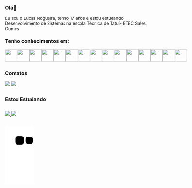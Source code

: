 ### Olá👋
<p>Eu sou o Lucas Nogueira, tenho 17 anos e estou estudando Desenvolvimento de Sistemas na escola Técnica de Tatuí- ETEC Sales Gomes</p>


<h3>Tenho conhecimentos em:</h3>
<div style="display:flex;">
  <img src="https://cdn.jsdelivr.net/gh/devicons/devicon/icons/html5/html5-original.svg" width="40" height="40"/>
  <img src="https://cdn.jsdelivr.net/gh/devicons/devicon/icons/css3/css3-original.svg" width="40" height="40" />
  <img src="https://cdn.jsdelivr.net/gh/devicons/devicon/icons/tailwindcss/tailwindcss-original-wordmark.svg" width="40" height="40" />
  <img src="https://cdn.jsdelivr.net/gh/devicons/devicon/icons/javascript/javascript-original.svg" width="40" height="40" />
  <img src="https://cdn.jsdelivr.net/gh/devicons/devicon/icons/bootstrap/bootstrap-original.svg"  width="40" height="40" />
  <img src="https://cdn.jsdelivr.net/gh/devicons/devicon/icons/python/python-original.svg" width="40" height="40" />
  <img src="https://cdn.jsdelivr.net/gh/devicons/devicon/icons/arduino/arduino-original.svg" width="40" height="40" />
  <img src="https://cdn.jsdelivr.net/gh/devicons/devicon/icons/figma/figma-original.svg" width="40" height="40" />
  <img src="https://cdn.jsdelivr.net/gh/devicons/devicon/icons/angularjs/angularjs-original.svg" width="40" height="40" />
  <img src="https://cdn.jsdelivr.net/gh/devicons/devicon/icons/git/git-original.svg" width="40" height="40"/>
  <img src="https://cdn.jsdelivr.net/gh/devicons/devicon/icons/ionic/ionic-original.svg" width="40" height="40"/>
  <img src="https://cdn.jsdelivr.net/gh/devicons/devicon/icons/mysql/mysql-original.svg" width="40" height="40"/>
  <img src="https://cdn.jsdelivr.net/gh/devicons/devicon/icons/nodejs/nodejs-original.svg" width="40" height="40"/>
  <img src="https://cdn.jsdelivr.net/gh/devicons/devicon/icons/php/php-original.svg" width="40" height="40">
  <img src="https://cdn.jsdelivr.net/gh/devicons/devicon/icons/sass/sass-original.svg" width="40" height="40"/>
</div>

##

<h3>Contatos</h3>
<div>
  <a href="https://instagram.com/lucas_r_nogueira" target="_blank"><img src="https://img.shields.io/badge/-Instagram-%23E4405F?style=for-the-badge&logo=instagram&logoColor=white" target="_blank"></a>
  <a href = "mailto:contato@ramalhol148@gmail.com"><img src="https://img.shields.io/badge/Gmail-D14836?style=for-the-badge&logo=gmail&logoColor=white" target="_blank"></a>
</div>

##

<h3>Estou Estudando</h3>
<div>
  <i class="devicon-react-original colored"></i>
</div>        

##
<div>
<a href="https://github.com/Lucas-r-Nogueira">
<img height="180em" src="https://github-readme-stats.vercel.app/api/top-langs/?username=Lucas-r-Nogueira&layout=compact&theme=dracula">
<img height="180em" src="https://github-readme-stats.vercel.app/api?username=Lucas-r-Nogueira&show_icons=true&theme=dracula&include_all_commits=true&count_private=true"/>
</div>

##

![Snake animation](https://github.com/rafaballerini/rafaballerini/blob/output/github-contribution-grid-snake.svg)

          
          
          
          

          
          




          

